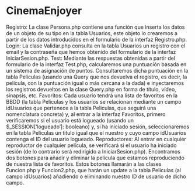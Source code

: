 # CinemaEnjoyer

Registro: La clase Persona.php contiene una función que inserta los datos de un objeto de su tipo en la tabla Usuarios, este objeto lo crearemos a partir de los datos introducidos en el formulario de la interfaz Registro.php. 
Login: La clase Validar.php consulta en la tabla Usuarios un registro con el email y la contraseña que hemos obtenido del formulario de la interfaz IniciarSesion.php.
Test: Mediante las respuestas obtenidas a partir del formulario de la interfaz Test.php, calcularemos una puntuación basada en un sistema de asignación de puntos. Consultaremos dicha puntuación en la tabla Peliculas (usando una Query que nos devuelva el registro, es decir, la película, con la puntuación igual o más cercana a la dada) e inyectaremos los registros devueltos en la clase Query.php en forma de título, vídeo, sinapsis, etc.
Favoritos: Cada usuario tendrá una lista de favoritos en la BBDD (la tabla Peliculas y los usuarios se relacionan mediante un campo idUsuarios que pertenece a la tabla Peliculas, que seguirá una nomenclatura concreta) y, al entrar a la interfaz Favoritos, primero verificaremos si el usuario está logueado (usando un $_SESSION[‘logueado’]: booleano) y, si ha iniciado sesión, seleccionaremos en la tabla Peliculas un titulo igual que el nuestro y cuyo campo idUsuarios contenga el ID del usuario logueado. 
Reproductores: Al entrar en cualquier reproductor de cualquier película, se verificará si el usuario ha iniciado sesión (de lo contrario será redirigido a IniciarSesion.php). Encontramos dos botones para añadir y eliminar la película que estamos reproduciendo de nuestra lista de favoritos. Estos botones llamarán a las clases Funcion.php y Funcion2.php, que harán un update a la tabla Peliculas (al campo idUsuarios) añadiendo o eliminando nuestro ID de usuario de dicho campo.
